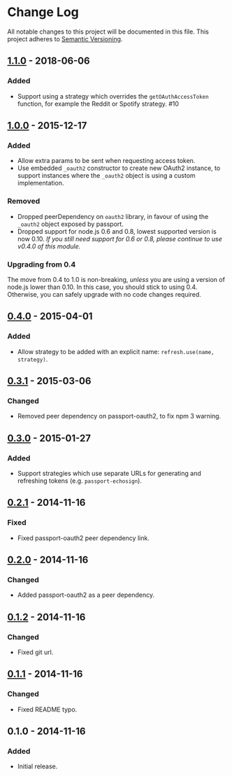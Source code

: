 # Change Log
All notable changes to this project will be documented in this file.
This project adheres to [Semantic Versioning](http://semver.org/).

## [1.1.0] - 2018-06-06
### Added
- Support using a strategy which overrides the `getOAuthAccessToken` function, for example the Reddit or Spotify strategy. #10

## [1.0.0] - 2015-12-17
### Added
- Allow extra params to be sent when requesting access token.
- Use embedded `_oauth2` constructor to create new OAuth2 instance, to support instances where the `_oauth2` object is using a custom implementation.

### Removed
- Dropped peerDependency on `oauth2` library, in favour of using the `_oauth2` object exposed by passport.
- Dropped support for node.js 0.6 and 0.8, lowest supported version is now 0.10. _If you still need support for 0.6 or 0.8, please continue to use v0.4.0 of this module._

### Upgrading from 0.4

The move from 0.4 to 1.0 is non-breaking, _unless_ you are using a version of node.js lower than 0.10. In this case, you should stick to using 0.4. Otherwise, you can safely upgrade with no code changes required.

## [0.4.0] - 2015-04-01
### Added
- Allow strategy to be added with an explicit name: `refresh.use(name, strategy)`.

## [0.3.1] - 2015-03-06
### Changed
- Removed peer dependency on passport-oauth2, to fix npm 3 warning.

## [0.3.0] - 2015-01-27
### Added
- Support strategies which use separate URLs for generating and refreshing tokens (e.g. `passport-echosign`).

## [0.2.1] - 2014-11-16
### Fixed
- Fixed passport-oauth2 peer dependency link.

## [0.2.0] - 2014-11-16
### Changed
- Added passport-oauth2 as a peer dependency.

## [0.1.2] - 2014-11-16
### Changed
- Fixed git url.

## [0.1.1] - 2014-11-16
### Changed
- Fixed README typo.

## 0.1.0 - 2014-11-16
### Added
- Initial release.

[1.1.0]: https://github.com/fiznool/passport-oauth2-refresh/compare/v1.0.0...v1.1.0
[1.0.0]: https://github.com/fiznool/passport-oauth2-refresh/compare/v0.4.0...v1.0.0
[0.4.0]: https://github.com/fiznool/passport-oauth2-refresh/compare/v0.3.1...v0.4.0
[0.3.1]: https://github.com/fiznool/passport-oauth2-refresh/compare/v0.3.0...v0.3.1
[0.3.0]: https://github.com/fiznool/passport-oauth2-refresh/compare/v0.2.1...v0.3.0
[0.2.1]: https://github.com/fiznool/passport-oauth2-refresh/compare/v0.2.0...v0.2.1
[0.2.0]: https://github.com/fiznool/passport-oauth2-refresh/compare/v0.1.2...v0.2.0
[0.1.2]: https://github.com/fiznool/passport-oauth2-refresh/compare/v0.1.1...v0.1.2
[0.1.1]: https://github.com/fiznool/passport-oauth2-refresh/compare/v0.1.0...v0.1.1

